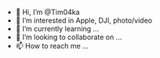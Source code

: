 - 👋 Hi, I’m @Tim04ka
- 👀 I’m interested in Apple, DJI, photo/video
- 🌱 I’m currently learning ...
- 💞️ I’m looking to collaborate on ...
- 📫 How to reach me ...

<!---
Tim04ka/Tim04ka is a ✨ special ✨ repository because its `README.md` (this file) appears on your GitHub profile.
You can click the Preview link to take a look at your changes.
--->
